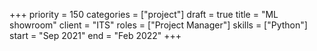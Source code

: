 +++ 
priority    = 150
categories  = ["project"]
draft       = true
title       = "ML showroom"
client      = "ITS"
roles       = ["Project Manager"]
skills      = ["Python"]
start       = "Sep 2021"
end         = "Feb 2022"
+++
